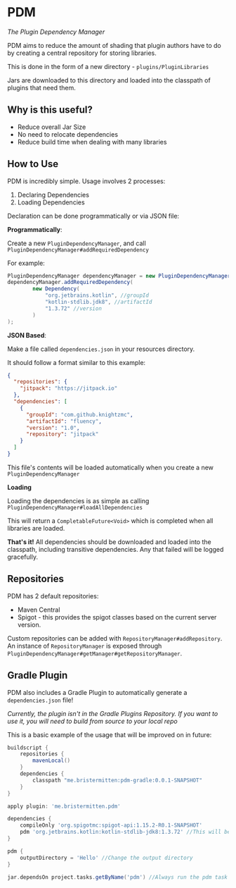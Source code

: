 # PDM
*The Plugin Dependency Manager*

PDM aims to reduce the amount of shading that plugin authors have to do
by creating a central repository for storing libraries.

This is done in the form of a new directory - `plugins/PluginLibraries`

Jars are downloaded to this directory and loaded into the classpath of plugins that need them.

## Why is this useful?

* Reduce overall Jar Size 
* No need to relocate dependencies
* Reduce build time when dealing with many libraries

## How to Use 

PDM is incredibly simple. Usage involves 2 processes: 

1. Declaring Dependencies
2. Loading Dependencies

Declaration can be done programmatically or via JSON file: 

**Programmatically**:

Create a new `PluginDependencyManager`, and call `PluginDependencyManager#addRequiredDependency`

For example: 
```java
PluginDependencyManager dependencyManager = new PluginDependencyManager(this);
dependencyManager.addRequiredDependency(
        new Dependency(
            "org.jetbrains.kotlin", //groupId
            "kotlin-stdlib.jdk8", //artifactId
            "1.3.72" //version
        )
);
```

**JSON Based**:

Make a file called `dependencies.json` in your resources directory.

It should follow a format similar to this example: 

```json
{
  "repositories": {
    "jitpack": "https://jitpack.io"
  },
  "dependencies": [
    {
      "groupId": "com.github.knightzmc",
      "artifactId": "fluency",
      "version": "1.0",
      "repository": "jitpack"
    }
  ]
}
```

This file's contents will be loaded automatically when you create a new `PluginDependencyManager`


**Loading**

Loading the dependencies is as simple as calling `PluginDependencyManager#loadAllDependencies`

This will return a `CompletableFuture<Void>` which is completed when all libraries are loaded.


**That's it!** All dependencies should be downloaded and loaded into the classpath,
including transitive dependencies. Any that failed will be logged gracefully.

## Repositories
PDM has 2 default repositories:
* Maven Central
* Spigot - this provides the spigot classes based on the current server version.

Custom repositories can be added with `RepositoryManager#addRepository`. 
An instance of `RepositoryManager` is exposed through 
`PluginDependencyManager#getManager#getRepositoryManager`.


## Gradle Plugin

PDM also includes a Gradle Plugin to automatically generate a `dependencies.json` file!

*Currently, the plugin isn't in the Gradle Plugins Repository. If you want to use it, you will need to build from source to your local repo*

This is a basic example of the usage that will be improved on in future:

```gradle
buildscript {
    repositories {
        mavenLocal()
    }
    dependencies {
        classpath "me.bristermitten:pdm-gradle:0.0.1-SNAPSHOT"
    }
}

apply plugin: 'me.bristermitten.pdm'

dependencies {
    compileOnly 'org.spigotmc:spigot-api:1.15.2-R0.1-SNAPSHOT'
    pdm 'org.jetbrains.kotlin:kotlin-stdlib-jdk8:1.3.72' //This will be added to the dependencies.json
}

pdm {
    outputDirectory = 'Hello' //Change the output directory
}

jar.dependsOn project.tasks.getByName('pdm') //Always run the pdm task when we build 

```

